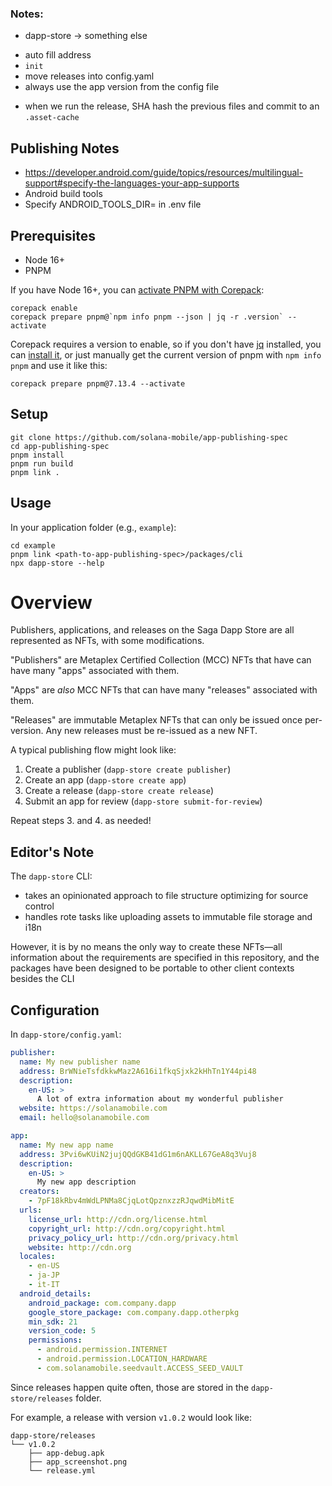 ### Notes:

- dapp-store -> something else
<!-- - android_details from the apk -->
- auto fill address
- `init`
- move releases into config.yaml
- always use the app version from the config file
<!-- - by default go to Arweave
  - Look at how hard to add S3
  - S3 URL -->
- when we run the release, SHA hash the previous files and commit to an `.asset-cache`


## Publishing Notes

- https://developer.android.com/guide/topics/resources/multilingual-support#specify-the-languages-your-app-supports
- Android build tools
- Specify ANDROID_TOOLS_DIR= in .env file

## Prerequisites

- Node 16+
- PNPM

If you have Node 16+, you can [activate PNPM with Corepack](https://pnpm.io/installation#using-corepack):

```shell
corepack enable
corepack prepare pnpm@`npm info pnpm --json | jq -r .version` --activate
```

Corepack requires a version to enable, so if you don't have [jq](https://stedolan.github.io/jq/) installed, you can [install it](https://formulae.brew.sh/formula/jq), or just manually get the current version of pnpm with `npm info pnpm` and use it like this:

```shell
corepack prepare pnpm@7.13.4 --activate
```

## Setup

```shell
git clone https://github.com/solana-mobile/app-publishing-spec
cd app-publishing-spec
pnpm install
pnpm run build
pnpm link .
```

## Usage

In your application folder (e.g., `example`):

```shell
cd example
pnpm link <path-to-app-publishing-spec>/packages/cli
npx dapp-store --help
```

# Overview

Publishers, applications, and releases on the Saga Dapp Store are all represented as NFTs, with some modifications.

"Publishers" are Metaplex Certified Collection (MCC) NFTs that have can have many "apps" associated with them.

"Apps" are _also_ MCC NFTs that can have many "releases" associated with them.

"Releases" are immutable Metaplex NFTs that can only be issued once per-version. Any new releases must be re-issued as a new NFT.

A typical publishing flow might look like:

1. Create a publisher (`dapp-store create publisher`)
2. Create an app (`dapp-store create app`)
3. Create a release (`dapp-store create release`)
4. Submit an app for review (`dapp-store submit-for-review`)

Repeat steps 3. and 4. as needed!

## Editor's Note

The `dapp-store` CLI:

- takes an opinionated approach to file structure optimizing for source control
- handles rote tasks like uploading assets to immutable file storage and i18n

However, it is by no means the only way to create these NFTs—all information about the requirements are specified in this repository, and the packages have been designed to be portable to other client contexts besides the CLI

## Configuration

In `dapp-store/config.yaml`:

```yaml
publisher:
  name: My new publisher name
  address: BrWNieTsfdkkwMaz2A616i1fkqSjxk2kHhTn1Y44pi48
  description:
    en-US: >
      A lot of extra information about my wonderful publisher
  website: https://solanamobile.com
  email: hello@solanamobile.com

app:
  name: My new app name
  address: 3Pvi6wKUiN2jujQQdGKB41dG1m6nAKLL67GeA8q3Vuj8
  description:
    en-US: >
      My new app description
  creators:
    - 7pF18kRbv4mWdLPNMa8CjqLotQpznxzzRJqwdMibMitE
  urls:
    license_url: http://cdn.org/license.html
    copyright_url: http://cdn.org/copyright.html
    privacy_policy_url: http://cdn.org/privacy.html
    website: http://cdn.org
  locales:
    - en-US
    - ja-JP
    - it-IT
  android_details:
    android_package: com.company.dapp
    google_store_package: com.company.dapp.otherpkg
    min_sdk: 21
    version_code: 5
    permissions:
      - android.permission.INTERNET
      - android.permission.LOCATION_HARDWARE
      - com.solanamobile.seedvault.ACCESS_SEED_VAULT
```

Since releases happen quite often, those are stored in the `dapp-store/releases` folder.

For example, a release with version `v1.0.2` would look like:

```
dapp-store/releases
└── v1.0.2
    ├── app-debug.apk
    ├── app_screenshot.png
    └── release.yml
```
